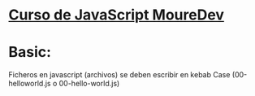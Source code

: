 # [Curso de JavaScript MoureDev](https://www.youtube.com/watch?v=1glVfFxj8a4)

# Basic:

Ficheros en javascript (archivos) se deben escribir en kebab Case (00-helloworld.js o 00-hello-world.js)

